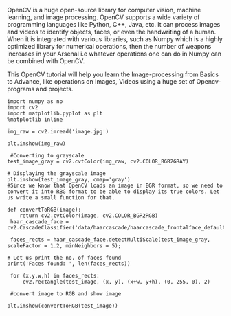 OpenCV is a huge open-source library for computer vision, machine learning, and image processing. OpenCV supports a wide variety of programming languages like Python, C++, Java, etc. It can process images and videos to identify objects, faces, or even the handwriting of a human. When it is integrated with various libraries, such as Numpy which is a highly optimized library for numerical operations, then the number of weapons increases in your Arsenal i.e whatever operations one can do in Numpy can be combined with OpenCV.

This OpenCV tutorial will help you learn the Image-processing from Basics to Advance, like operations on Images, Videos using a huge set of Opencv-programs and projects.

```
import numpy as np
import cv2
import matplotlib.pyplot as plt
%matplotlib inline

img_raw = cv2.imread('image.jpg')

plt.imshow(img_raw)

 #Converting to grayscale
test_image_gray = cv2.cvtColor(img_raw, cv2.COLOR_BGR2GRAY)

# Displaying the grayscale image
plt.imshow(test_image_gray, cmap='gray')
#Since we know that OpenCV loads an image in BGR format, so we need to convert it into RBG format to be able to display its true colors. Let us write a small function for that.

def convertToRGB(image):
    return cv2.cvtColor(image, cv2.COLOR_BGR2RGB)
 haar_cascade_face = cv2.CascadeClassifier('data/haarcascade/haarcascade_frontalface_default.xml')
 
 faces_rects = haar_cascade_face.detectMultiScale(test_image_gray, scaleFactor = 1.2, minNeighbors = 5);

# Let us print the no. of faces found
print('Faces found: ', len(faces_rects))

 for (x,y,w,h) in faces_rects:
     cv2.rectangle(test_image, (x, y), (x+w, y+h), (0, 255, 0), 2)
 
 #convert image to RGB and show image

plt.imshow(convertToRGB(test_image))
```


    

